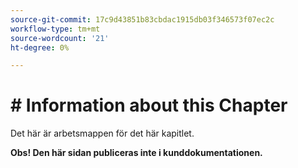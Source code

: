 ```yaml
---
source-git-commit: 17c9d43851b83cbdac1915db03f346573f07ec2c
workflow-type: tm+mt
source-wordcount: '21'
ht-degree: 0%

---
```

# # Information about this Chapter

Det här är arbetsmappen för det här kapitlet.

**Obs! Den här sidan publiceras inte i kunddokumentationen.**
